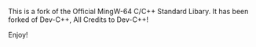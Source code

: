 This is a fork of the Official MingW-64 C/C++ Standard Libary. It has been forked of Dev-C++, All Credits to Dev-C++!


Enjoy!
